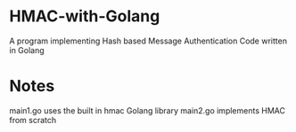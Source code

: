# HMAC-with-Golang
A program implementing Hash based Message Authentication Code written in Golang

# Notes
main1.go uses the built in hmac Golang library
main2.go implements HMAC from scratch
